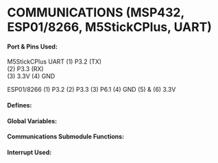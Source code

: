 # COMMUNICATIONS (MSP432, ESP01/8266, M5StickCPlus, UART)


#### Port & Pins Used:  
  M5StickCPlus UART
(1) P3.2           (TX)     
(2) P3.3           (RX)  
(3) 3.3V
(4) GND

ESP01/8266
(1) P3.2
(2) P3.3
(3) P6.1
(4) GND 
(5) & (6) 3.3V






#### Defines:


  
  
#### Global Variables:  
  

  
  
#### Communications Submodule Functions:  
  

  

#### Interrupt Used:  
  
